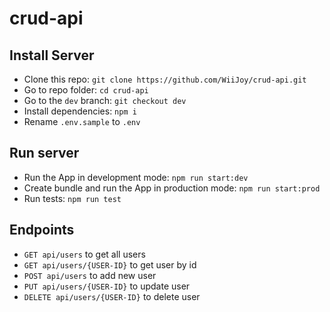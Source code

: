 # crud-api

## Install Server
- Clone this repo: ```git clone https://github.com/WiiJoy/crud-api.git```
- Go to repo folder: ```cd crud-api```
- Go to the `dev` branch: ```git checkout dev```
- Install dependencies: ```npm i```
- Rename `.env.sample` to `.env`

## Run server
- Run the App in development mode: ```npm run start:dev```
- Create bundle and run the App in production mode: ```npm run start:prod```
- Run tests: ```npm run test```

## Endpoints
- `GET api/users` to get all users
- `GET api/users/{USER-ID}` to get user by id
- `POST api/users` to add new user
- `PUT api/users/{USER-ID}` to update user
- `DELETE api/users/{USER-ID}` to delete user